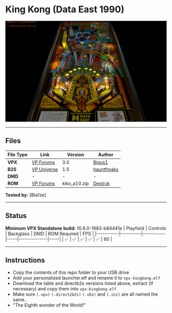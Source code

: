 # King Kong (Data East 1990)

![Table Preview](../../images/vpx-kingkong-preview.jpg)

---

## Files
| File Type | Link | Version | Author | 
|-----------|--------|----------|--------------|
| **VPX** | [VP Forums](https://www.vpforums.org/index.php?app=downloads&showfile=16126) | 3.0 | [Bigus1](https://www.vpforums.org/index.php?showuser=107629) | 
| **B2S** | [VP Universe](https://vpuniverse.com/files/file/14589-king-kong-data-east-1990-b2s/) | 1.5 |[hauntfreaks](https://vpuniverse.com/profile/5216-hauntfreaks/) |
| **DMD** | - | - | - |
| **ROM** | [VP Forums](https://www.vpforums.org/index.php?app=downloads&showfile=8732) | kiko_a10.zip | [Destruk](https://www.vpforums.org/index.php?showuser=5) |

**Tested by:** [Bla1ze]

---

## Status 
**Minimum VPX Standalone build:** 10.8.0-1983-b84441e
| Playfield | Controls | Backglass | DMD | ROM Required | FPS | 
|-----------|----------|-----------|-----|--------------|-----|
| :white_check_mark: | :white_check_mark: | :white_check_mark: | :white_check_mark: | :white_check_mark: | 60 |

---

## Instructions

- Copy the contents of this repo folder to your USB drive
- Add your personalized launcher.elf and rename it to `vpx-kingkong.elf`
- Download the table and directb2s versions listed above, extract (if necessary) and copy them into `vpx-kingkong.elf`
- Make sure `(.vpx)` `(.direct2b2s)` `(.vbs)` and `(.ini)` are all named the same..
- "The Eighth wonder of the World!"